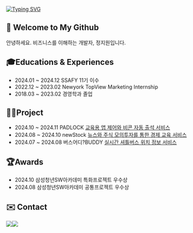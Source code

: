 [![Typing SVG](https://readme-typing-svg.demolab.com?font=Alkatra&weight=500&size=45&duration=7000&pause=3&color=222222&center=false&vCenter=false&repeat=true&width=1000&height=100&lines=Hello,+I'm+Jiwon😁)](https://git.io/typing-svg)

## 👋 Welcome to My Github
안녕하세요. 비즈니스를 이해하는 개발자, 정지원입니다.

## 🎓Educations & Experiences
- 2024.01 ~ 2024.12 SSAFY 11기 이수
- 2022.12 ~ 2023.02 Newyork TopView Marketing Internship
- 2018.03 ~ 2023.02 경영학과 졸업
  
## 👨‍💻Project
- 2024.10 ~ 2024.11 PADLOCK [교육용 앱 제어와 비콘 자동 출석 서비스]()
- 2024.08 ~ 2024.10 newStock [뉴스와 주식 모의투자를 통한 경제 교육 서비스](https://github.com/newsAndStock/newStock)
- 2024.07 ~ 2024.08 버스어디?BUDDY [실시간 셔틀버스 위치 정보 서비스](https://github.com/whereIsTheBusBUDDY/BUDDY)


## 🏆Awards
- 2024.10 삼성청년SW아카데미 특화프로젝트 우수상
- 2024.08 삼성청년SW아카데미 공통프로젝트 우수상

## ✉️ Contact 
<div style="display:flex; flex-direction:row;">
    <a href="mailto:z1gram@naver.com">
        <img src="https://img.shields.io/badge/Naver-037C5A?style=flat-square&logo=Naver&logoColor=white"> 
    </a>
    <a href="mailto:stopvvon@gmail.com">
        <img src="https://img.shields.io/badge/Gmail-EA4335?style=flat-square&logo=Gmail&logoColor=white"> 
    </a>
</div>

